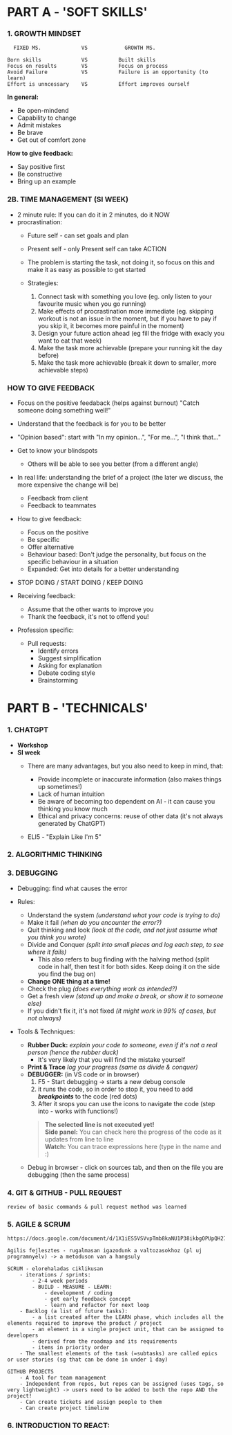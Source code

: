 # PART A - 'SOFT SKILLS'

### 1. GROWTH MINDSET

      FIXED MS.             VS            GROWTH MS.

    Born skills             VS          Built skills
    Focus on results        VS          Focus on process
    Avoid Failure           VS          Failure is an opportunity (to learn)
    Effort is unncessary    VS          Effort improves ourself

**In general:**
- Be open-mindend  
- Capability to change  
- Admit mistakes  
- Be brave  
- Get out of comfort zone  

**How to give feedback:**
- Say positive first  
- Be constructive  
- Bring up an example  

### 2B. TIME MANAGEMENT (SI WEEK)

- 2 minute rule: If you can do it in 2 minutes, do it NOW
- procrastination:
    - Future self - can set goals and plan
    - Present self - only Present self can take ACTION

    - The problem is starting the task, not doing it, so focus on this and make it as easy as possible to get started

    - Strategies:
        1. Connect task with something you love (eg. only listen to your favourite music when you go running)
        2. Make effects of procrastination more immediate (eg. skipping workout is not an issue in the moment, but if you have to pay if you skip it, it becomes more painful in the moment)
        3. Design your future action ahead (eg fill the fridge with exacly you want to eat that week)
        4. Make the task more achievable (prepare your running kit the day before)
        5. Make the task more achievable (break it down to smaller, more achievable steps)


### HOW TO GIVE FEEDBACK

- Focus on the positive feedaback (helps against burnout)
    "Catch someone doing something well!"
- Understand that the feedback is for you to be better
- "Opinion based": start with "In my opinion...", "For me...", "I think that..."
- Get to know your blindspots
    - Others will be able to see you better (from a different angle)

- In real life: understanding the brief of a project (the later we discuss, the more expensive the change will be)
    - Feedback from client
    - Feedback to teammates
    
- How to give feedback:
    - Focus on the positive
    - Be specific
    - Offer alternative
    - Behaviour based: Don't judge the personality, but focus on the specific behaviour in a situation
    - Expanded: Get into details for a better understanding

- STOP DOING / START DOING / KEEP DOING

- Receiving feedback:
    - Assume that the other wants to improve you
    - Thank the feedback, it's not to offend you!

- Profession specific:
    - Pull requests:
        - Identify errors
        - Suggest simplification
        - Asking for explanation
        - Debate coding style
        - Brainstorming

# PART B - 'TECHNICALS'

### 1. CHATGPT

- **Workshop**
- **SI week**
    - There are many advantages, but you also need to keep in mind, that:
        - Provide incomplete or inaccurate information (also makes things up sometimes!)
        - Lack of human intuition
        - Be aware of becoming too dependent on AI - it can cause you thinking you know much
        - Ethical and privacy concerns: reuse of other data (it's not always generated by ChatGPT)
    
    - ELI5 - "Explain Like I'm 5"

### 2. ALGORITHMIC THINKING

### 3. DEBUGGING

- Debugging: find what causes the error
- Rules:
    - Understand the system *(understand what your code is trying to do)*
    - Make it fail *(when do you encounter the error?)*
    - Quit thinking and look *(look at the code, and not just assume what you think you wrote)*
    - Divide and Conquer *(split into small pieces and log each step, to see where it fails)*
        - This also refers to bug finding with the halving method (split code in half, then test it for both sides. Keep doing it on the side you find the bug on)
    - **Change ONE thing at a time!**
    - Check the plug *(does everything work as intended?)*
    - Get a fresh view *(stand up and make a break, or show it to someone else)*
    - If you didn't fix it, it's not fixed *(it might work in 99% of cases, but not always)*

- Tools & Techniques:
    - **Rubber Duck:** *explain your code to someone, even if it's not a real person (hence the rubber duck)*  
        - It's very likely that you will find the mistake yourself
    - **Print & Trace** *log your progress (same as divide & conquer)*
    - **DEBUGGER:** (in VS code or in browser)
        1. F5 - Start debugging -> starts a new debug console
        2. it runs the code, so in order to stop it, you need to add ***breakpoints*** to the code (red dots)
        3. After it srops you can use the icons to navigate the code (step into - works with functions!)
        > **The selected line is not executed yet!**  
        > **Side panel:** You can check here the progress of the code as it updates from line to line  
        > **Watch:** You can trace expressions here (type in the name and :)
    - Debug in browser - click on sources tab, and then on the file you are debugging (then the same process)

### 4. GIT & GITHUB - PULL REQUEST

    review of basic commands & pull request method was learned

### 5. AGILE & SCRUM
    https://docs.google.com/document/d/1X1iES5VSVvpTmb8kaNU1P38ikbgOPUpQH27Z9DjMC8E/edit#heading=h.16im0yasoixh

    Agilis fejlesztes - rugalmasan igazodunk a valtozasokhoz (pl uj programnyelv) -> a metoduson van a hangsuly

    SCRUM - elorehaladas ciklikusan
        - iterations / sprints:
            - 2-4 week periods
            - BUILD - MEASURE - LEARN:
                - development / coding
                - get early feedback concept
                - learn and refactor for next loop
        - Backlog (a list of future tasks):
            - a list created after the LEARN phase, which includes all the elements required to improve the product / project
            - an element is a single project unit, that can be assigned to developers
            - derived from the roadmap and its requirements
            - items in priority order
        - The smallest elements of the task (=subtasks) are called epics or user stories (sg that can be done in under 1 day)
    
    GITHUB PROJECTS
        - A tool for team management
        - Independent from repos, but repos can be assigned (uses tags, so very lightweight) -> users need to be added to both the repo AND the project!
        - Can create tickets and assign people to them
        - Can create project timeline

### 6. INTRODUCTION TO REACT:
